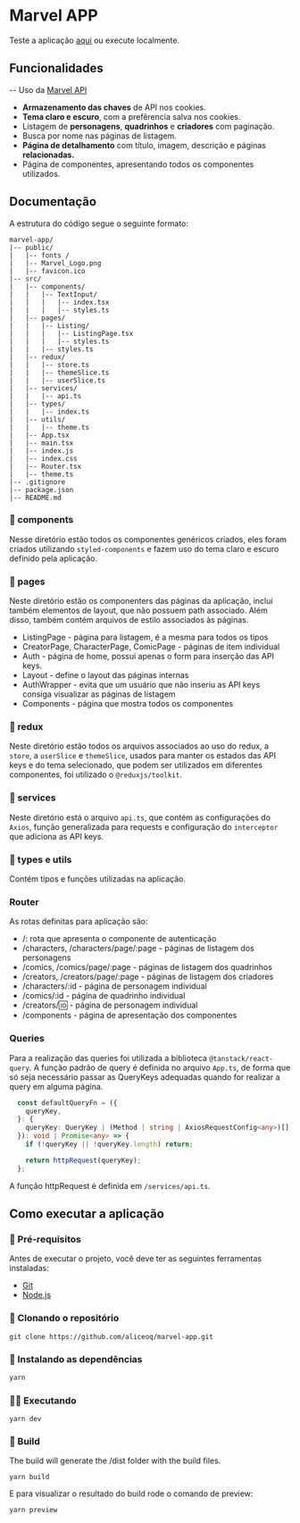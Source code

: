 # Marvel APP

Teste a aplicação [aqui](https://marvel-app-udn3.onrender.com/) ou execute localmente.

## Funcionalidades

-- Uso da [Marvel API](https://developer.marvel.com/docs)
- **Armazenamento das chaves** de API nos cookies.
- **Tema claro e escuro**, com a prefêrencia salva nos cookies.
- Listagem de **personagens**, **quadrinhos** e **criadores** com  paginação.
- Busca por nome nas páginas de listagem.
- **Página de detalhamento** com título, imagem, descrição e páginas **relacionadas.**
- Página de componentes, apresentando todos os componentes utilizados.

## Documentação

A estrutura do código segue o seguinte formato:

```
marvel-app/
|-- public/
|   |-- fonts /
|   |-- Marvel_Logo.png
|   |-- favicon.ico
|-- src/
|   |-- components/
|   |   |-- TextInput/
|   |   |   |-- index.tsx
|   |   |   |-- styles.ts
|   |-- pages/
|   |   |-- Listing/
|   |   |   |-- ListingPage.tsx
|   |   |   |-- styles.ts
|   |   |-- styles.ts
|   |-- redux/
|   |   |-- store.ts
|   |   |-- themeSlice.ts
|   |   |-- userSlice.ts
|   |-- services/
|   |   |-- api.ts
|   |-- types/
|   |   |-- index.ts
|   |-- utils/
|   |   |-- theme.ts
|   |-- App.tsx
|   |-- main.tsx
|   |-- index.js
|   |-- index.css
|   |-- Router.tsx
|   |-- theme.ts
|-- .gitignore
|-- package.json
|-- README.md
```

### 📂 components

Nesse diretório estão todos os componentes genéricos criados, eles foram criados utilizando `styled-components` e fazem uso do tema claro e escuro definido pela aplicação.

### 📂 pages

Neste diretório estão os componenters das páginas da aplicação, inclui também elementos de layout, que não possuem path associado. Além disso, também contém arquivos de estilo associados às páginas.

- ListingPage - página para listagem, é a mesma para todos os tipos
- CreatorPage, CharacterPage, ComicPage - páginas de item individual
- Auth - página de home, possui apenas o form para inserção das API keys.
- Layout - define o layout das páginas internas
- AuthWrapper - evita que um usuário que não inseriu as API keys consiga visualizar as páginas de listagem
- Components - página que mostra todos os componentes

### 📂 redux

Neste diretório estão todos os arquivos associados ao uso do redux, a `store`, a `userSlice` e `themeSlice`, usados para manter os estados das API keys e do tema selecionado, que podem ser utilizados em diferentes componentes, foi utilizado o `@reduxjs/toolkit`.

### 📂 services

Neste diretório está o arquivo `api.ts`, que contém as configurações do `Axios`, função generalizada para requests e configuração do `interceptor` que adiciona as API keys. 

### 📂 types e utils

Contém tipos e funções utilizadas na aplicação.

### Router

As rotas definitas para aplicação são:
- /: rota que apresenta o componente de autenticação
- /characters, /characters/page/:page - páginas de listagem dos personagens
- /comics, /comics/page/:page - páginas de listagem dos quadrinhos
- /creators, /creators/page/:page - páginas de listagem dos criadores
- /characters/:id - página de personagem individual
- /comics/:id - página de quadrinho individual
- /creators/:id: - página de personagem individual
- /components - página de apresentação dos componentes

### Queries

Para a realização das queries foi utilizada a biblioteca `@tanstack/react-query`. A função padrão de query é definida no arquivo `App.ts`, de forma que só seja necessário passar as QueryKeys adequadas quando for realizar a query em alguma página.

```typescript
  const defaultQueryFn = ({
    queryKey,
  }: {
    queryKey: QueryKey | (Method | string | AxiosRequestConfig<any>)[];
  }): void | Promise<any> => {
    if (!queryKey || !queryKey.length) return;

    return httpRequest(queryKey);
  };

```

A função httpRequest é definida em `/services/api.ts`.

## Como executar a aplicação

### 🔎 Pré-requisitos

Antes de executar o projeto, você deve ter as seguintes ferramentas instaladas:

- [Git](https://git-scm.com/book/pt-br/v2/Come%C3%A7ando-Instalando-o-Git)
- [Node.js](https://nodejs.org/pt-br/download/package-manager/)

### 🔨 Clonando o repositório

```
git clone https://github.com/aliceoq/marvel-app.git
```

### 🔎 Instalando as dependências

```bash
yarn
```

### 🏃‍♂️ Executando

```
yarn dev
```

### 🚧 Build

The build will generate the /dist folder with the build files.

```
yarn build
```

E para visualizar o resultado do build rode o comando de preview:

```
yarn preview
```